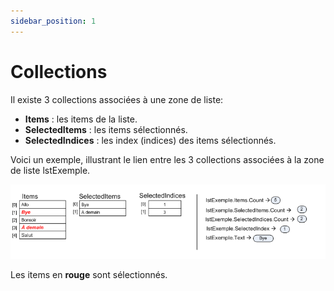 ```yaml
---
sidebar_position: 1
---
```


# Collections

Il existe 3 collections associées à une zone de liste:

- **Items** : les items de la liste.
- **SelectedItems** : les items sélectionnés.
- **SelectedIndices** : les index (indices) des items sélectionnés.

Voici un exemple, illustrant le lien entre les 3 collections associées à la zone de liste lstExemple.

![collections list box](./_01-collections/collections-list-box.png)

Les items en **rouge** sont sélectionnés.
